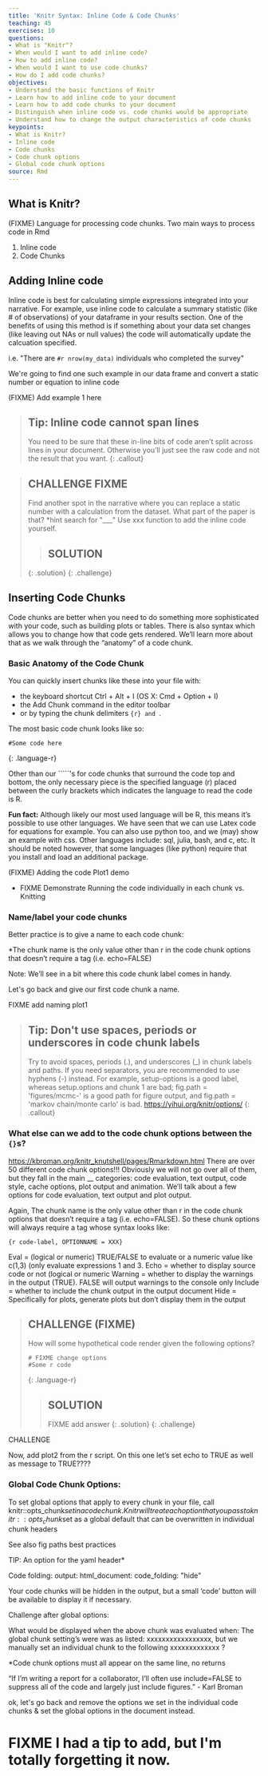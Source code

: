 ```yaml
---
title: 'Knitr Syntax: Inline Code & Code Chunks'
teaching: 45
exercises: 10
questions:
- What is "Knitr"?
- When would I want to add inline code?
- How to add inline code?
- When would I want to use code chunks?
- How do I add code chunks?
objectives:
- Understand the basic functions of Knitr
- Learn how to add inline code to your document
- Learn how to add code chunks to your document
- Distinguish when inline code vs. code chunks would be appropriate
- Understand how to change the output characteristics of code chunks
keypoints:
- What is Knitr?
- Inline code
- Code chunks
- Code chunk options
- Global code chunk options
source: Rmd
---
```




## What is Knitr?
(FIXME) Language for processing code chunks. Two main ways to process code in Rmd   
1. Inline code  
2. Code Chunks  

## Adding Inline code

Inline code is best for calculating simple expressions integrated into your narrative.
For example, use inline code to calculate a summary statistic (like # of observations) of your dataframe in your results section. One of the benefits of using this method is if something about your data set changes (like leaving out NAs or null values) the code will automatically update the calcuation specified.

i.e. "There are `#r nrow(my_data)` individuals who completed the survey"

We're going to find one such example in our data frame and convert a static number or equation to inline code

(FIXME) Add example 1 here

> ## Tip: Inline code cannot span lines
> You need to be sure that these in-line bits of code aren’t split across lines in your document. Otherwise you’ll just see the raw code and not the result that you want.
{: .callout}

> ## CHALLENGE FIXME
> Find another spot in the narrative where you can replace a static number with a calculation from the dataset. What part of the paper is that? *hint search for "___" Use xxx function to add the inline code yourself.
>
>> ## SOLUTION
>> 
> {: .solution}
{: .challenge}

## Inserting Code Chunks
Code chunks are better when you need to do something more sophisticated with your code, such as building plots or tables. There is also syntax which allows you to change how that code gets rendered. We’ll learn more about that as we walk through the “anatomy” of a code chunk.  

### Basic Anatomy of the Code Chunk
You can quickly insert chunks like these into your file with:

* the keyboard shortcut Ctrl + Alt + I (OS X: Cmd + Option + I)
* the Add Chunk  command in the editor toolbar
* or by typing the chunk delimiters ```{r} and ```.

The most basic code chunk looks like so:

~~~
#Some code here
~~~
{: .language-r}

Other than our `````'s for code chunks that surround the code top and bottom, the only necessary piece is the specified language (r) placed between the curly brackets which indicates the language to read the code is R. 

**Fun fact:** Although likely our most used language will be R, this means it’s possible to use other languages. We have seen that we can use Latex code for equations for example. You can also use python too, and we (may) show an example with css. Other languages include: sql, julia, bash, and c, etc. It should be noted however, that some languages (like python) require that you install and load an additional package. 

(FIXME) Adding the code
Plot1 demo

* FIXME Demonstrate Running the code individually in each chunk vs. Knitting

### Name/label your code chunks

Better practice is to give a name to each code chunk:


*The chunk name is the only value other than r in the code chunk options that doesn’t require a tag (i.e. echo=FALSE)

Note: 
We’ll see in a bit where this code chunk label comes in handy. 

Let's go back and give our first code chunk a name.

FIXME add naming plot1


> ## Tip: Don't use spaces, periods or underscores in code chunk labels
>Try to avoid spaces, periods (.), and underscores (_) in chunk labels and paths. If you need separators, you are recommended to use hyphens (-) instead. For example, setup-options is a good label, whereas setup.options and chunk 1 are bad; fig.path = 'figures/mcmc-' is a good path for figure output, and fig.path = 'markov chain/monte carlo' is bad. https://yihui.org/knitr/options/
{: .callout}

### What else can we add to the code chunk options between the `{}`s? 

https://kbroman.org/knitr_knutshell/pages/Rmarkdown.html
There are over 50 different code chunk options!!! Obviously we will not go over all of them, but they fall in the main __ categories: code evaluation, text output, code style, cache options, plot output and animation. We’ll talk about a few options for code evaluation, text output and plot output.

Again, The chunk name is the only value other than r in the code chunk options that doesn’t require a tag (i.e. echo=FALSE). So these chunk options will always require a tag whose syntax looks like:

`{r code-label, OPTIONNAME = XXX}`


Eval = (logical or numeric) TRUE/FALSE to evaluate or a numeric value like c(1,3) (only evaluate expressions 1 and 3.
Echo =  whether to display source code or not (logical or numeric
Warning = whether to display the warnings in the output (TRUE). FALSE will output warnings to the console only
Include = whether to include the chunk output in the output document
Hide = Specifically for plots, generate plots but don’t display them in the output
 
 
> ## CHALLENGE (FIXME)
> How will some hypothetical code render given the following options?
>
> 
> ~~~
> # FIXME change options
> #Some r code
> ~~~
> {: .language-r}
>> ## SOLUTION
>> FIXME add answer
> {: .solution}
{: .challenge}

CHALLENGE

Now, add plot2 from the r script. On this one let’s set echo to TRUE as well as message to TRUE???? 


### Global Code Chunk Options:
To set global options that apply to every chunk in your file, call knitr::opts_chunk$set in a code chunk. Knitr will treat each option that you pass to knitr::opts_chunk$set as a global default that can be overwritten in individual chunk headers



See also fig paths best practices

TIP:
An option for the yaml header*

Code folding: output:
  html_document:
    code_folding: "hide"

Your code chunks will be hidden in the output, but a small ‘code’ button will be available to display it if necessary.



Challenge after global options:

What would be displayed when the above chunk was evaluated when:
The global chunk setting’s were was as listed: xxxxxxxxxxxxxxxxx, 
but we manually set an individual chunk to the following xxxxxxxxxxxxx ?
 
*Code chunk options must all appear on the same line, no returns

“If I’m writing a report for a collaborator, I’ll often use include=FALSE to suppress all of the code and largely just include figures.” - Karl Broman

ok, let's go back and remove the options we set in the individual code chunks & set the global options in the document instead. 


# FIXME I had a tip to add, but I'm totally forgetting it now. 
